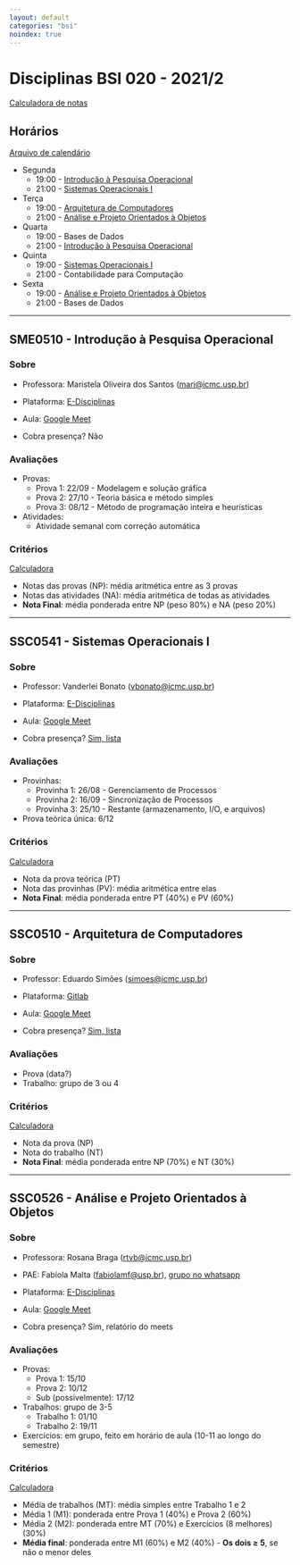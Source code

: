 ```yaml
---
layout: default
categories: "bsi"
noindex: true
---
```

# Disciplinas BSI 020 - 2021/2
[Calculadora de notas](/notes/bsi/calculadora-2021-2)

## Horários
[Arquivo de calendário](https://misterio.me/files/2021/classes.ics)

- Segunda
  - 19:00 - [Introdução à Pesquisa Operacional](#sme0510---introdução-à-pesquisa-operacional)
  - 21:00 - [Sistemas Operacionais I](#ssc0541---sistemas-operacionais-i)
- Terça
  - 19:00 - [Arquitetura de Computadores](#ssc0510---arquitetura-de-computadores)
  - 21:00 - [Análise e Projeto Orientados à Objetos](#ssc0526---análise-e-projeto-orientados-à-objetos)
- Quarta
  - 19:00 - Bases de Dados
  - 21:00 - [Introdução à Pesquisa Operacional](#sme0510---introdução-à-pesquisa-operacional)
- Quinta
  - 19:00 - [Sistemas Operacionais I](#ssc0541---sistemas-operacionais-i)
  - 21:00 - Contabilidade para Computação
- Sexta
  - 19:00 - [Análise e Projeto Orientados à Objetos](#ssc0526---análise-e-projeto-orientados-à-objetos)
  - 21:00 - Bases de Dados

--- 
## SME0510 - Introdução à Pesquisa Operacional

### Sobre
- Professora: Maristela Oliveira dos Santos ([mari@icmc.usp.br](mailto:mari@icmc.usp.br))
- Plataforma: [E-Disciplinas](https://edisciplinas.usp.br/course/view.php?id=91809)
- Aula: [Google Meet](https://meet.google.com/cbg-kpuw-duw)

- Cobra presença? Não

### Avaliações
- Provas:
  - Prova 1: 22/09 - Modelagem e solução gráfica
  - Prova 2: 27/10 - Teoria básica e método simples
  - Prova 3: 08/12 - Método de programação inteira e heurísticas
- Atividades:
  - Atividade semanal com correção automática

### Critérios
[Calculadora](/notes/bsi/calculadora-2021-2#sme0510---introdução-à-pesquisa-operacional)
- Notas das provas (NP): média aritmética entre as 3 provas
- Notas das atividades (NA): média aritmética de todas as atividades
- **Nota Final**: média ponderada entre NP (peso 80%) e NA (peso 20%)

--- 
## SSC0541 - Sistemas Operacionais I

### Sobre
- Professor: Vanderlei Bonato ([vbonato@icmc.usp.br](mailto:vbonato@icmc.usp.br))
- Plataforma: [E-Disciplinas](https://edisciplinas.usp.br/course/view.php?id=92707)
- Aula: [Google Meet](https://edisciplinas.usp.br/mod/url/view.php?id=3778926)

- Cobra presença? [Sim, lista](https://edisciplinas.usp.br/mod/url/view.php?id=3778925)

### Avaliações
- Provinhas:
  - Provinha 1: 26/08 - Gerenciamento de Processos
  - Provinha 2: 16/09 - Sincronização de Processos
  - Provinha 3: 25/10 - Restante (armazenamento, I/O, e arquivos)
- Prova teórica única: 6/12

### Critérios
[Calculadora](/notes/bsi/calculadora-2021-2#ssc0541---sistemas-operacionais-i)
- Nota da prova teórica (PT)
- Nota das provinhas (PV): média aritmética entre elas
- **Nota Final**: média ponderada entre PT (40%) e PV (60%)


--- 
## SSC0510 - Arquitetura de Computadores

### Sobre
- Professor: Eduardo Simões ([simoes@icmc.usp.br](mailto:simoes@icmc.usp.br))
- Plataforma: [Gitlab](https://gitlab.com/simoesusp/disciplinas/-/tree/master/SSC0510-Arquitetura-de-Computadores)
- Aula: [Google Meet](https://meet.google.com/nwn-osys-cgu)

- Cobra presença? [Sim, lista](https://docs.google.com/spreadsheets/d/1xinFOyZHZA7YXygnpgPlY14TlVbwzIto6mpL_naHPNQ/edit?usp=sharing)

### Avaliações
- Prova (data?)
- Trabalho: grupo de 3 ou 4

### Critérios
[Calculadora](/notes/bsi/calculadora-2021-2#ssc0510---arquitetura-de-computadores)
- Nota da prova (NP)
- Nota do trabalho (NT)
- **Nota Final**: média ponderada entre NP (70%) e NT (30%)

--- 
## SSC0526 - Análise e Projeto Orientados à Objetos

### Sobre
- Professora: Rosana Braga ([rtvb@icmc.usp.br](mailto:rtvb@icmc.usp.br))
- PAE: Fabíola Malta ([fabiolamf@usp.br](mailto:fabiolamf@usp.br)), [grupo no whatsapp](https://chat.whatsapp.com/Dj7GkYUBPM04mcqbofK6HY)
- Plataforma: [E-Disciplinas](https://edisciplinas.usp.br/course/view.php?id=91587)
- Aula: [Google Meet](https://meet.google.com/fug-ccrg-jii)

- Cobra presença? Sim, relatório do meets

### Avaliações
- Provas:
  - Prova 1: 15/10
  - Prova 2: 10/12
  - Sub (possivelmente): 17/12
- Trabalhos: grupo de 3-5
  - Trabalho 1: 01/10
  - Trabalho 2: 19/11
- Exercícios: em grupo, feito em horário de aula (10-11 ao longo do semestre)

### Critérios
[Calculadora](/notes/bsi/calculadora-2021-2#ssc0526---análise-e-projeto-orientados-à-objetos)
- Média de trabalhos (MT): média simples entre Trabalho 1 e 2
- Média 1 (M1): ponderada entre Prova 1 (40%) e Prova 2 (60%)
- Média 2 (M2): ponderada entre MT (70%) e Exercícios (8 melhores) (30%)
- **Média final**: ponderada entre M1 (60%) e M2 (40%) - **Os dois ≥ 5**, se não o menor deles
